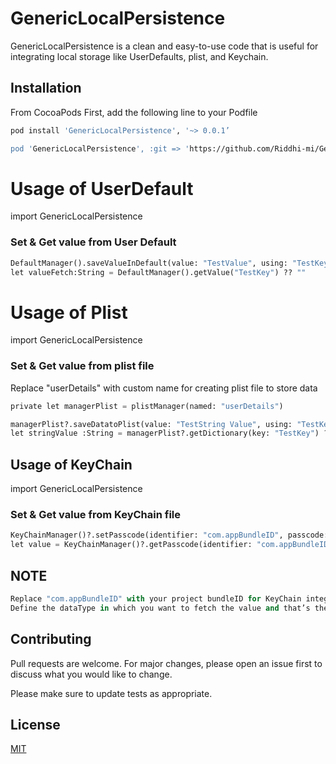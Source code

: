 # GenericLocalPersistence

GenericLocalPersistence is a clean and easy-to-use code that is useful for integrating local storage like UserDefaults, plist, and Keychain.

## Installation

From CocoaPods
First, add the following line to your Podfile 

```bash
pod install 'GenericLocalPersistence', '~> 0.0.1’

pod 'GenericLocalPersistence', :git => 'https://github.com/Riddhi-mi/GenericLocalPersistence.git'
```


# Usage of UserDefault

import GenericLocalPersistence

### Set & Get value from User Default

```python
DefaultManager().saveValueInDefault(value: "TestValue", using: "TestKey")
let valueFetch:String = DefaultManager().getValue("TestKey") ?? ""
```

# Usage of Plist

import GenericLocalPersistence

### Set & Get value from plist file
Replace "userDetails" with custom name for creating plist file to store data 

```python
private let managerPlist = plistManager(named: "userDetails")
```

```python
managerPlist?.saveDatatoPlist(value: "TestString Value", using: "TestKey")
let stringValue :String = managerPlist?.getDictionary(key: "TestKey") ?? ""
```

## Usage of KeyChain
import GenericLocalPersistence

### Set & Get value from KeyChain file

```python
KeyChainManager()?.setPasscode(identifier: "com.appBundleID", passcode:textPassword?.text ?? "");
let value = KeyChainManager()?.getPasscode(identifier: "com.appBundleID") ?? ""
```

## NOTE
```python
Replace "com.appBundleID" with your project bundleID for KeyChain integration
Define the dataType in which you want to fetch the value and that’s the way you can get the stored value.
```



## Contributing
Pull requests are welcome. For major changes, please open an issue first to discuss what you would like to change.

Please make sure to update tests as appropriate.

## License
[MIT](https://choosealicense.com/licenses/mit/)
